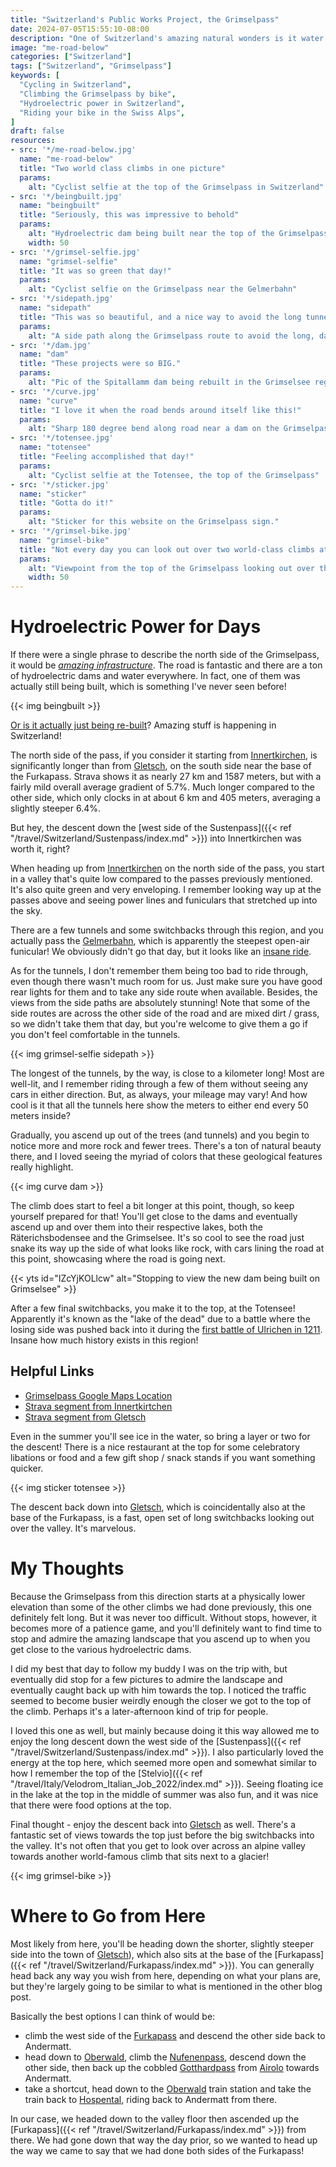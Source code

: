```yaml
---
title: "Switzerland's Public Works Project, the Grimselpass"
date: 2024-07-05T15:55:10-08:00
description: "One of Switzerland's amazing natural wonders is it water supply and how they use it to generate power. Climbing the Grimselpass on your bike is a fantastic way to see this up close and personal."
image: "me-road-below"
categories: ["Switzerland"]
tags: ["Switzerland", "Grimselpass"]
keywords: [
  "Cycling in Switzerland",
  "Climbing the Grimselpass by bike",
  "Hydroelectric power in Switzerland",
  "Riding your bike in the Swiss Alps",
]
draft: false
resources:
- src: '*/me-road-below.jpg'
  name: "me-road-below"
  title: "Two world class climbs in one picture"
  params:
    alt: "Cyclist selfie at the top of the Grimselpass in Switzerland"
- src: '*/beingbuilt.jpg'
  name: "beingbuilt"
  title: "Seriously, this was impressive to behold"
  params:
    alt: "Hydroelectric dam being built near the top of the Grimselpass"
    width: 50
- src: '*/grimsel-selfie.jpg'
  name: "grimsel-selfie"
  title: "It was so green that day!"
  params:
    alt: "Cyclist selfie on the Grimselpass near the Gelmerbahn"
- src: '*/sidepath.jpg'
  name: "sidepath"
  title: "This was so beautiful, and a nice way to avoid the long tunnel"
  params:
    alt: "A side path along the Grimselpass route to avoid the long, dark tunnel"
- src: '*/dam.jpg'
  name: "dam"
  title: "These projects were so BIG."
  params:
    alt: "Pic of the Spitallamm dam being rebuilt in the Grimselsee region"
- src: '*/curve.jpg'
  name: "curve"
  title: "I love it when the road bends around itself like this!"
  params:
    alt: "Sharp 180 degree bend along road near a dam on the Grimselpass."
- src: '*/totensee.jpg'
  name: "totensee"
  title: "Feeling accomplished that day!"
  params:
    alt: "Cyclist selfie at the Totensee, the top of the Grimselpass"
- src: '*/sticker.jpg'
  name: "sticker"
  title: "Gotta do it!"
  params:
    alt: "Sticker for this website on the Grimselpass sign."
- src: '*/grimsel-bike.jpg'
  name: "grimsel-bike"
  title: "Not every day you can look out over two world-class climbs at once!"
  params:
    alt: "Viewpoint from the top of the Grimselpass looking out over the Furkapass"
    width: 50
---
```

# Hydroelectric Power for Days
If there were a single phrase to describe the north side of the Grimselpass, it would be [_amazing infrastructure_](https://www.beanywhere.ch/en/september-2024-water-power-grimsel). The road is fantastic and there are a ton of hydroelectric dams and water everywhere. In fact, one of them was actually still being built, which is something I've never seen before!

{{< img beingbuilt >}}

[Or is it actually just being re-built](https://www.grimselstrom.ch/wp-content/uploads/press-release-kwo-build-dam-grimsel-1.pdf)? Amazing stuff is happening in Switzerland!

The north side of the pass, if you consider it starting from [Innertkirchen](https://maps.app.goo.gl/V2vVoLJFErSVYjEy9), is significantly longer than from [Gletsch](https://maps.app.goo.gl/Fnxyb86bvzYKorJD7), on the south side near the base of the Furkapass. Strava shows it as nearly 27 km and 1587 meters, but with a fairly mild overall average gradient of 5.7%. Much longer compared to the other side, which only clocks in at about 6 km and 405 meters, averaging a slightly steeper 6.4%.

But hey, the descent down the [west side of the Sustenpass]({{< ref "/travel/Switzerland/Sustenpass/index.md" >}}) into Innertkirchen was worth it, right?

When heading up from [Innertkirchen](https://maps.app.goo.gl/V2vVoLJFErSVYjEy9) on the north side of the pass, you start in a valley that's quite low compared to the passes previously mentioned. It's also quite green and very enveloping. I remember looking way up at the passes above and seeing power lines and funiculars that stretched up into the sky.

There are a few tunnels and some switchbacks through this region, and you actually pass the [Gelmerbahn](https://maps.app.goo.gl/NDAVPn9Azst7PPT8A), which is apparently the steepest open-air funicular! We obviously didn't go that day, but it looks like an [insane ride](https://www.youtube.com/watch?v=Iv5zqwIP-Lk).

As for the tunnels, I don't remember them being too bad to ride through, even though there wasn't much room for us. Just make sure you have good rear lights for them and to take any side route when available. Besides, the views from the side paths are absolutely stunning! Note that some of the side routes are across the other side of the road and are mixed dirt / grass, so we didn't take them that day, but you're welcome to give them a go if you don't feel comfortable in the tunnels.

{{< img grimsel-selfie sidepath >}}

The longest of the tunnels, by the way, is close to a kilometer long! Most are well-lit, and I remember riding through a few of them without seeing any cars in either direction. But, as always, your mileage may vary! And how cool is it that all the tunnels here show the meters to either end every 50 meters inside?

Gradually, you ascend up out of the trees (and tunnels) and you begin to notice more and more rock and fewer trees. There's a ton of natural beauty there, and I loved seeing the myriad of colors that these geological features really highlight.

{{< img curve dam >}}

The climb does start to feel a bit longer at this point, though, so keep yourself prepared for that! You'll get close to the dams and eventually ascend up and over them into their respective lakes, both the Räterichsbodensee and the Grimselsee. It's so cool to see the road just snake its way up the side of what looks like rock, with cars lining the road at this point, showcasing where the road is going next.

{{< yts id="IZcYjKOLlcw" alt="Stopping to view the new dam being built on Grimselsee" >}}

After a few final switchbacks, you make it to the top, at the Totensee! Apparently it's known as the "lake of the dead" due to a battle where the losing side was pushed back into it during the [first battle of Ulrichen in 1211](https://en.wikipedia.org/wiki/First_Battle_of_Ulrichen). Insane how much history exists in this region!

## Helpful Links
- [Grimselpass Google Maps Location](https://maps.app.goo.gl/Q1o32SZdxiZ1EuNG6)
- [Strava segment from Innertkirtchen](https://www.strava.com/segments/628745)
- [Strava segment from Gletsch](https://www.strava.com/segments/21822371)

Even in the summer you'll see ice in the water, so bring a layer or two for the descent! There is a nice restaurant at the top for some celebratory libations or food and a few gift shop / snack stands if you want something quicker.

{{< img sticker totensee >}}

The descent back down into [Gletsch](https://maps.app.goo.gl/Fnxyb86bvzYKorJD7), which is coincidentally also at the base of the Furkapass, is a fast, open set of long switchbacks looking out over the valley. It's marvelous.

# My Thoughts
Because the Grimselpass from this direction starts at a physically lower elevation than some of the other climbs we had done previously, this one definitely felt long. But it was never too difficult. Without stops, however, it becomes more of a patience game, and you'll definitely want to find time to stop and admire the amazing landscape that you ascend up to when you get close to the various hydroelectric dams.

I did my best that day to follow my buddy I was on the trip with, but eventually did stop for a few pictures to admire the landscape and eventually caught back up with him towards the top. I noticed the traffic seemed to become busier weirdly enough the closer we got to the top of the climb. Perhaps it's a later-afternoon kind of trip for people.

I loved this one as well, but mainly because doing it this way allowed me to enjoy the long descent down the west side of the [Sustenpass]({{< ref "/travel/Switzerland/Sustenpass/index.md" >}}). I also particularly loved the energy at the top here, which seemed more open and somewhat similar to how I remember the top of the [Stelvio]({{< ref "/travel/Italy/Velodrom_Italian_Job_2022/index.md" >}}). Seeing floating ice in the lake at the top in the middle of summer was also fun, and it was nice that there were food options at the top.

Final thought - enjoy the descent back into [Gletsch](https://maps.app.goo.gl/Fnxyb86bvzYKorJD7) as well. There's a fantastic set of views towards the top just before the big switchbacks into the valley. It's not often that you get to look over across an alpine valley towards another world-famous climb that sits next to a glacier!

{{< img grimsel-bike >}}

# Where to Go from Here
Most likely from here, you'll be heading down the shorter, slightly steeper side into the town of [Gletsch](https://maps.app.goo.gl/Fnxyb86bvzYKorJD7)), which also sits at the base of the [Furkapass]({{< ref "/travel/Switzerland/Furkapass/index.md" >}}). You can generally head back any way you wish from here, depending on what your plans are, but they're largely going to be similar to what is mentioned in the other blog post. 

Basically the best options I can think of would be:
- climb the west side of the [Furkapass](https://maps.app.goo.gl/EKnQyDBXaEZpxzBK8) and descend the other side back to Andermatt.
- head down to [Oberwald](https://maps.app.goo.gl/46iKHWwAEWGbvyFU6), climb the [Nufenenpass](https://maps.app.goo.gl/aTD2oWPwRxdSR5pL7), descend down the other side, then back up the cobbled [Gotthardpass](https://maps.app.goo.gl/LPx9aceRW16NkuZRA) from [Airolo](https://maps.app.goo.gl/rWPEtcHMUeAVL8Jx8) towards Andermatt.
- take a shortcut, head down to the [Oberwald](https://maps.app.goo.gl/46iKHWwAEWGbvyFU6) train station and take the train back to [Hospental](https://maps.app.goo.gl/NG7Uz54SmAxGSesM8), riding back to Andermatt from there.

In our case, we headed down to the valley floor then ascended up the [Furkapass]({{< ref "/travel/Switzerland/Furkapass/index.md" >}}) from there. We had gone down that way the day prior, so we wanted to head up the way we came to say that we had done both sides of the Furkapass!

